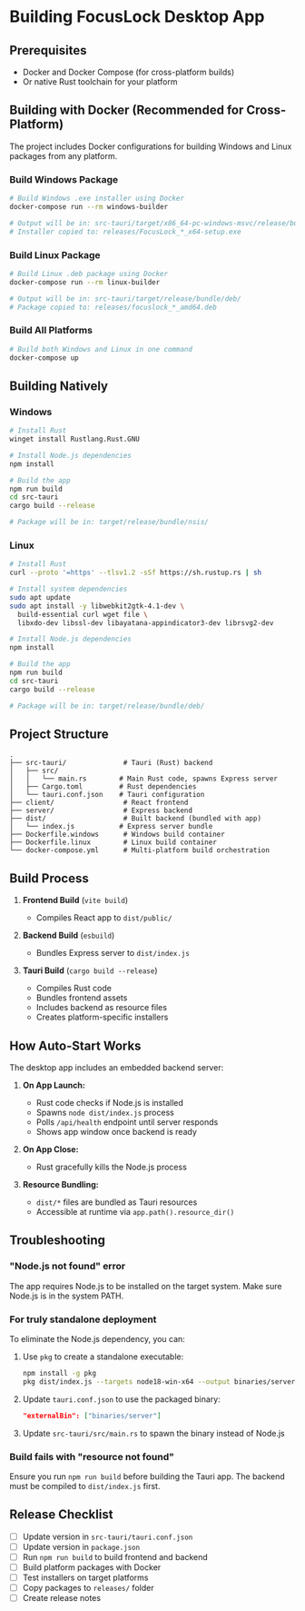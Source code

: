 # Building FocusLock Desktop App

## Prerequisites

- Docker and Docker Compose (for cross-platform builds)
- Or native Rust toolchain for your platform

## Building with Docker (Recommended for Cross-Platform)

The project includes Docker configurations for building Windows and Linux packages from any platform.

### Build Windows Package

```bash
# Build Windows .exe installer using Docker
docker-compose run --rm windows-builder

# Output will be in: src-tauri/target/x86_64-pc-windows-msvc/release/bundle/nsis/
# Installer copied to: releases/FocusLock_*_x64-setup.exe
```

### Build Linux Package

```bash
# Build Linux .deb package using Docker  
docker-compose run --rm linux-builder

# Output will be in: src-tauri/target/release/bundle/deb/
# Package copied to: releases/focuslock_*_amd64.deb
```

### Build All Platforms

```bash
# Build both Windows and Linux in one command
docker-compose up
```

## Building Natively

### Windows

```bash
# Install Rust
winget install Rustlang.Rust.GNU

# Install Node.js dependencies
npm install

# Build the app
npm run build
cd src-tauri
cargo build --release

# Package will be in: target/release/bundle/nsis/
```

### Linux

```bash
# Install Rust
curl --proto '=https' --tlsv1.2 -sSf https://sh.rustup.rs | sh

# Install system dependencies
sudo apt update
sudo apt install -y libwebkit2gtk-4.1-dev \
  build-essential curl wget file \
  libxdo-dev libssl-dev libayatana-appindicator3-dev librsvg2-dev

# Install Node.js dependencies
npm install

# Build the app
npm run build
cd src-tauri
cargo build --release

# Package will be in: target/release/bundle/deb/
```

## Project Structure

```
.
├── src-tauri/              # Tauri (Rust) backend
│   ├── src/
│   │   └── main.rs        # Main Rust code, spawns Express server
│   ├── Cargo.toml         # Rust dependencies
│   └── tauri.conf.json    # Tauri configuration
├── client/                 # React frontend
├── server/                 # Express backend
├── dist/                   # Built backend (bundled with app)
│   └── index.js           # Express server bundle
├── Dockerfile.windows      # Windows build container
├── Dockerfile.linux        # Linux build container
└── docker-compose.yml      # Multi-platform build orchestration
```

## Build Process

1. **Frontend Build** (`vite build`)
   - Compiles React app to `dist/public/`
   
2. **Backend Build** (`esbuild`)
   - Bundles Express server to `dist/index.js`
   
3. **Tauri Build** (`cargo build --release`)
   - Compiles Rust code
   - Bundles frontend assets
   - Includes backend as resource files
   - Creates platform-specific installers

## How Auto-Start Works

The desktop app includes an embedded backend server:

1. **On App Launch:**
   - Rust code checks if Node.js is installed
   - Spawns `node dist/index.js` process
   - Polls `/api/health` endpoint until server responds
   - Shows app window once backend is ready

2. **On App Close:**
   - Rust gracefully kills the Node.js process

3. **Resource Bundling:**
   - `dist/*` files are bundled as Tauri resources
   - Accessible at runtime via `app.path().resource_dir()`

## Troubleshooting

### "Node.js not found" error
The app requires Node.js to be installed on the target system. Make sure Node.js is in the system PATH.

### For truly standalone deployment
To eliminate the Node.js dependency, you can:

1. Use `pkg` to create a standalone executable:
   ```bash
   npm install -g pkg
   pkg dist/index.js --targets node18-win-x64 --output binaries/server.exe
   ```

2. Update `tauri.conf.json` to use the packaged binary:
   ```json
   "externalBin": ["binaries/server"]
   ```

3. Update `src-tauri/src/main.rs` to spawn the binary instead of Node.js

### Build fails with "resource not found"
Ensure you run `npm run build` before building the Tauri app. The backend must be compiled to `dist/index.js` first.

## Release Checklist

- [ ] Update version in `src-tauri/tauri.conf.json`
- [ ] Update version in `package.json`
- [ ] Run `npm run build` to build frontend and backend
- [ ] Build platform packages with Docker
- [ ] Test installers on target platforms
- [ ] Copy packages to `releases/` folder
- [ ] Create release notes
